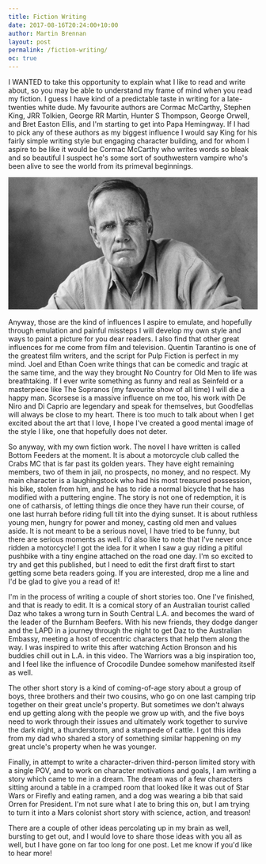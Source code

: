 ```yaml
---
title: Fiction Writing
date: 2017-08-16T20:24:00+10:00
author: Martin Brennan
layout: post
permalink: /fiction-writing/
oc: true
---
```


<span class="first-letter">I</span> WANTED to take this opportunity to explain what I like to read and write about, so you may be able to understand my frame of mind when you read my fiction.
I guess I have kind of a predictable taste in writing for a late-twenties white dude. My favourite authors are Cormac McCarthy, Stephen King, JRR Tolkien, George RR Martin, Hunter S Thompson, George Orwell, and Bret Easton Ellis, and I'm starting to get into Papa Hemingway. If I had to pick any of these authors as my biggest influence I would say King for his fairly simple writing style but engaging character building, and for whom I aspire to be like it would be Cormac McCarthy who writes words so bleak and so beautiful I suspect he's some sort of southwestern vampire who's been alive to see the world from its primeval beginnings.

<!--more-->

![cormac mccarthy](/images/mccarthy.jpg)
 
Anyway, those are the kind of influences I aspire to emulate, and hopefully through emulation and painful missteps I will develop my own style and ways to paint a picture for you dear readers. I also find that other great influences for me come from film and television. Quentin Tarantino is one of the greatest film writers, and the script for Pulp Fiction is perfect in my mind. Joel and Ethan Coen write things that can be comedic and tragic at the same time, and the way they brought No Country for Old Men to life was breathtaking. If I ever write something as funny and real as Seinfeld or a masterpiece like The Sopranos (my favourite show of all time) I will die a happy man. Scorsese is a massive influence on me too, his work with De Niro and Di Caprio are legendary and speak for themselves, but Goodfellas will always be close to my heart. There is too much to talk about when I get excited about the art that I love, I hope I've created a good mental image of the style I like, one that hopefully does not deter.

So anyway, with my own fiction work. The novel I have written is called Bottom Feeders at the moment. It is about a motorcycle club called the Crabs MC that is far past its golden years. They have eight remaining members, two of them in jail, no prospects, no money, and no respect. My main character is a laughingstock who had his most treasured possession, his bike, stolen from him, and he has to ride a normal bicycle that he has modified with a puttering engine. The story is not one of redemption, it is one of catharsis, of letting things die once they have run their course, of one last hurrah before riding full tilt into the dying sunset. It is about ruthless young men, hungry for power and money, casting old men and values aside. It is not meant to be a serious novel, I have tried to be funny, but there are serious moments as well. I'd also like to note that I've never once ridden a motorcycle! I got the idea for it when I saw a guy riding a pitiful pushbike with a tiny engine attached on the road one day. I'm so excited to try and get this published, but I need to edit the first draft first to start getting some beta readers going. If you are interested, drop me a line and I'd be glad to give you a read of it!

I'm in the process of writing a couple of short stories too. One I've finished, and that is ready to edit. It is a comical story of an Australian tourist called Daz who takes a wrong turn in South Central L.A. and becomes the ward of the leader of the Burnham Beefers. With his new friends, they dodge danger and the LAPD in a journey through the night to get Daz to the Australian Embassy, meeting a host of eccentric characters that help them along the way. I was inspired to write this after watching Action Bronson and his buddies chill out in L.A. in this video. The Warriors was a big inspiration too, and I feel like the influence of Crocodile Dundee somehow manifested itself as well.

The other short story is a kind of coming-of-age story about a group of boys, three brothers and their two cousins, who go on one last camping trip together on their great uncle's property. But sometimes we don't always end up getting along with the people we grow up with, and the five boys need to work through their issues and ultimately work together to survive the dark night, a thunderstorm, and a stampede of cattle. I got this idea from my dad who shared a story of something similar happening on my great uncle's property when he was younger.

Finally, in attempt to write a character-driven third-person limited story with a single POV, and to work on character motivations and goals, I am writing a story which came to me in a dream. The dream was of a few characters sitting around a table in a cramped room that looked like it was out of Star Wars or Firefly and eating ramen, and a dog was wearing a bib that said Orren for President. I'm not sure what I ate to bring this on, but I am trying to turn it into a Mars colonist short story with science, action, and treason!

There are a couple of other ideas percolating up in my brain as well, bursting to get out, and I would love to share those ideas with you all as well, but I have gone on far too long for one post. Let me know if you'd like to hear more!